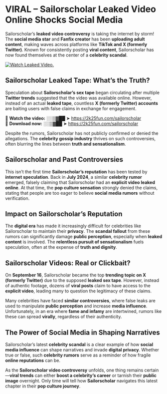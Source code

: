 # VIRAL – Sailorscholar Leaked Video Online Shocks Social Media 

Sailorscholar’s **leaked video controversy** is taking the internet by storm! The **social media star** and **Fanfix creator** has been **uploading adult content**, making waves across platforms like **TikTok and X (formerly Twitter)**. Known for consistently posting **viral content**, Sailorscholar has now found themselves at the center of a **celebrity scandal**.  

[![Watch Leaked Video.](https://miro.medium.com/v2/resize:fit:828/format:webp/1*cilzJN44JGOrTw9NJCrNHA.gif "Watch Leaked Video")](https://2k25fun.com/sailorscholar)

## **Sailorscholar Leaked Tape: What’s the Truth?**  
Speculation about **Sailorscholar’s sex tape** began circulating after multiple **Twitter trends** suggested that the video was available online. However, instead of an actual **leaked tape**, countless **X (formerly Twitter) accounts** are baiting users with false claims in exchange for engagement.  

🔹 **Watch the video:** ░░▒▓██ ➤ https://2k25fun.com/sailorscholar  
🔹 **Download now:** ░░▒▓██ ➤ https://2k25fun.com/sailorscholar  

Despite the rumors, Sailorscholar has not publicly confirmed or denied the allegations. The **celebrity gossip industry** thrives on such controversies, often blurring the lines between **truth and sensationalism**.  

## **Sailorscholar and Past Controversies**  
This isn’t the first time **Sailorscholar’s reputation** has been tested by **internet speculation**. Back in **July 2024**, a similar **celebrity rumor** emerged, falsely claiming that Sailorscholar had an **explicit video leaked online**. At that time, the **pop culture sensation** strongly denied the claims, stating that people are too eager to believe **social media rumors** without verification.  

## **Impact on Sailorscholar’s Reputation**  
The **digital era** has made it increasingly difficult for celebrities like Sailorscholar to maintain their **privacy**. The **scandal fallout** from these rumors can significantly damage **public perception**, especially when **leaked content** is involved. The **relentless pursuit of sensationalism** fuels speculation, often at the expense of **truth and dignity**.  

## **Sailorscholar Videos: Real or Clickbait?**  
On **September 16**, Sailorscholar became the top **trending topic on X (formerly Twitter)** due to the supposed **leaked sex tape**. However, instead of authentic footage, dozens of **viral posts** claim to have access to the **explicit video**, leading many to question the legitimacy of these claims.  

Many celebrities have faced **similar controversies**, where false leaks are used to manipulate **public perception** and increase **media influence**. Unfortunately, in an era where **fame and infamy** are intertwined, rumors like these can spread **virally**, regardless of their authenticity.  

## **The Power of Social Media in Shaping Narratives**  
Sailorscholar’s latest **celebrity scandal** is a clear example of how **social media influence** can shape narratives and invade **digital privacy**. Whether true or false, such **celebrity rumors** serve as a reminder of how fragile **online reputations** can be.  

As the **Sailorscholar video controversy** unfolds, one thing remains certain—**viral trends** can either **boost a celebrity’s career** or tarnish their **public image** overnight. Only time will tell how **Sailorscholar** navigates this latest chapter in their **pop culture journey**. 